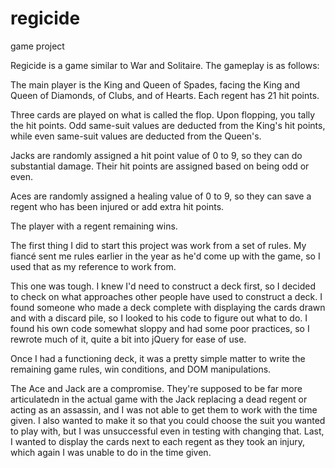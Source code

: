 # regicide
game project

Regicide is a game similar to War and Solitaire. The gameplay is as follows:

The main player is the King and Queen of Spades, facing the King and Queen of Diamonds, of Clubs, and of Hearts. Each regent has 21 hit points.

Three cards are played on what is called the flop. Upon flopping, you tally the hit points. Odd same-suit values are deducted from the King's hit points, while even same-suit values are deducted from the Queen's.

Jacks are randomly assigned a hit point value of 0 to 9, so they can do substantial damage. Their hit points are assigned based on being odd or even.

Aces are randomly assigned a healing value of 0 to 9, so they can save a regent who has been injured or add extra hit points.

The player with a regent remaining wins.


The first thing I did to start this project was work from a set of rules. My fiancé sent me rules earlier in the year as he'd come up with the game, so I used that as my reference to work from.

This one was tough. I knew I'd need to construct a deck first, so I decided to check on what approaches other people have used to construct a deck. I found someone who made a deck complete with displaying the cards drawn and with a discard pile, so I looked to his code to figure out what to do. I found his own code somewhat sloppy and had some poor practices, so I rewrote much of it, quite a bit into jQuery for ease of use.

Once I had a functioning deck, it was a pretty simple matter to write the remaining game rules, win conditions, and DOM manipulations.

The Ace and Jack are a compromise. They're supposed to be far more articulatedn in the actual game with the Jack replacing a dead regent or acting as an assassin, and I was not able to get them to work with the time given. I also wanted to make it so that you could choose the suit you wanted to play with, but I was unsuccessful even in testing with changing that. Last, I wanted to display the cards next to each regent as they took an injury, which again I was unable to do in the time given.
